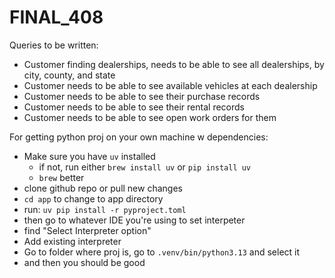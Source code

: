 # FINAL_408

Queries to be written:
- Customer finding dealerships, needs to be able to see all dealerships, by city, county, and state
- Customer needs to be able to see available vehicles at each dealership
- Customer needs to be able to see their purchase records
- Customer needs to be able to see their rental records 
- Customer needs to be able to see open work orders for them

For getting python proj on your own machine w dependencies:
- Make sure you have `uv` installed
  - if not, run either `brew install uv` or `pip install uv `
  - `brew` better 
- clone github repo or pull new changes
- `cd app` to change to app directory
- run: `uv pip install -r pyproject.toml`
- then go to whatever IDE you're using to set interpeter
- find "Select Interpreter option"
- Add existing interpreter
- Go to folder where proj is, go to `.venv/bin/python3.13` and select it 
- and then you should be good 